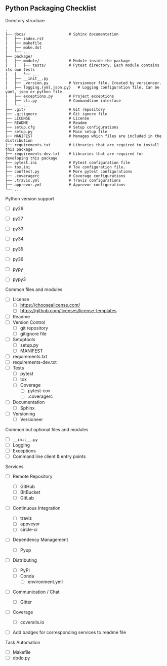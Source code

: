 Python Packaging Checklist
--------------------------
Directory structure

```
.
├── docs/                   # Sphinx documentation
|   ├── index.rst
|   ├── makefile
|   ├── make.dot
|   └── ...
├── package/
|   ├── module/             # Module inside the package
|   |   ├── tests/          # Pytest directory. Each module contains its own tests
|   |   └── ...
|   ├── __init__.py
|   ├── _version.py         # Versioneer file. Created by versioneer.
|   ├── logging.{yml,json,py}   # Logging configuration file. Can be yaml, json or python file.
|   ├── exceptions.py       # Project exceptions 
|   ├── cli.py              # Commandline interface
|   └── ...
├── .git/                   # Git repository
├── .gitignore              # Git ignore file 
├── LICENSE                 # License
├── README                  # Readme
├── setup.cfg               # Setup configurations
├── setup.py                # Main setup file 
├── MANIFEST                # Manages which files are included in the distribution 
├── requirements.txt        # Libraries that are required to install this package
├── requirements-dev.txt    # Libraries that are required for developing this package
├── pytest.ini              # Pytest configuration file
├── tox.ini                 # Tox configuration file.
├── conftest.py             # More pytest configurations
├── .coveragerc             # Coverage configurations
├── .travis.yml             # Travis configurations 
├── apprevor.yml            # Apprevor configurations
└── ...
```

Python version support

- [ ] py26
- [ ] py27
- [ ] py33
- [ ] py34
- [ ] py35
- [ ] py36
- [ ] pypy
- [ ] pypy3


Common files and modules

- [ ] License
    - [ ] https://choosealicense.com/
    - [ ] https://github.com/licenses/license-templates
- [ ] Readme
- [ ] Version Control
    - [ ] git repository
    - [ ] gitignore file
- [ ] Setuptools
    - [ ] setup.py
    - [ ] MANIFEST
- [ ] requirements.txt
- [ ] requirements-dev.txt
- [ ] Tests
    - [ ] pytest
    - [ ] tox
    - [ ] Coverage
        - [ ] pytest-cov
        - [ ] .coveragerc 
- [ ] Documentation
    - [ ] Sphinx
- [ ] Versioning
    - [ ] Versioneer

Common but optional files and modules

- [ ] `__init__.py`
- [ ] Logging
- [ ] Exceptions
- [ ] Command line client & entry points

Services
 
- [ ] Remote Repository
    - [ ] GitHub
    - [ ] BitBucket
    - [ ] GitLab
- [ ] Continuous Integration
    - [ ] travis
    - [ ] appveyor
    - [ ] circle-ci
- [ ] Dependency Management
    - [ ] Pyup
- [ ] Distributing
    - [ ] PyPI
    - [ ] Conda
        - [ ] environment.yml
- [ ] Communication / Chat
    - [ ] Gitter
- [ ] Coverage
    - [ ] coveralls.io

- [ ] Add badges for corresponding services to readme file


Task Automation

- [ ] Makefile
- [ ] dodo.py
